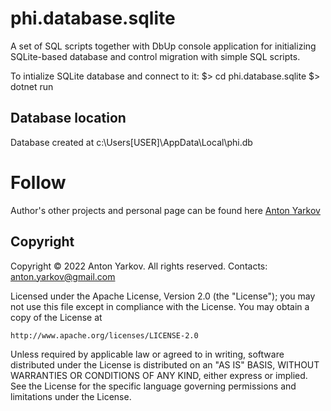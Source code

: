 # phi.database.sqlite

A set of SQL scripts together with DbUp console application for initializing SQLite-based database and control migration with simple SQL scripts.

To intialize SQLite database and connect to it:
$> cd phi.database.sqlite
$> dotnet run

## Database location

Database created at c:\Users\[USER]\AppData\Local\phi.db

# Follow

Author's other projects and personal page can be found here [Anton Yarkov](https://optiklab.github.io/)

## Copyright

Copyright © 2022 Anton Yarkov. All rights reserved.
Contacts: anton.yarkov@gmail.com

Licensed under the Apache License, Version 2.0 (the "License");
you may not use this file except in compliance with the License.
You may obtain a copy of the License at

    http://www.apache.org/licenses/LICENSE-2.0

Unless required by applicable law or agreed to in writing, software
distributed under the License is distributed on an "AS IS" BASIS,
WITHOUT WARRANTIES OR CONDITIONS OF ANY KIND, either express or implied.
See the License for the specific language governing permissions and
limitations under the License.
